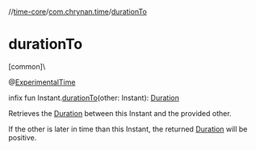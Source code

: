 //[time-core](../../index.md)/[com.chrynan.time](index.md)/[durationTo](duration-to.md)

# durationTo

[common]\

@[ExperimentalTime](https://kotlinlang.org/api/latest/jvm/stdlib/kotlin.time/-experimental-time/index.html)

infix fun Instant.[durationTo](duration-to.md)(other: Instant): [Duration](https://kotlinlang.org/api/latest/jvm/stdlib/kotlin.time/-duration/index.html)

Retrieves the [Duration](https://kotlinlang.org/api/latest/jvm/stdlib/kotlin.time/-duration/index.html) between this Instant and the provided other.

If the other is later in time than this Instant, the returned [Duration](https://kotlinlang.org/api/latest/jvm/stdlib/kotlin.time/-duration/index.html) will be positive.
